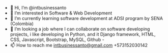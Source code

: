 - 👋 Hi, I’m @intbusinessanto
- 👀 I’m interested in Software & Web Development
- 🌱 I’m currently learning software development at ADSI program by SENA (Colombia) 
- 💞️ I’m looking a job where I can collaborate on software developing projects, i like developing in Python, and it Django framework, HTML, CSS, Javascript, Bootstrap, MySQL, Github -
- 📫 How to reach me intbusinessanto@gmail.com +573152030142

<!---
intbusinessanto/intbusinessanto is a ✨ special ✨ repository because its `README.md` (this file) appears on your GitHub profile.
You can click the Preview link to take a look at your changes.
--->
